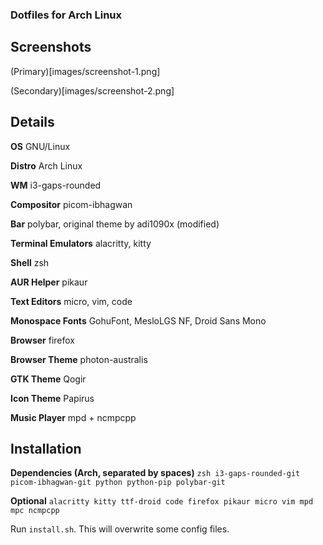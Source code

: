 ### Dotfiles for Arch Linux

## Screenshots

(Primary)[images/screenshot-1.png]

(Secondary)[images/screenshot-2.png]

## Details

**OS** GNU/Linux

**Distro** Arch Linux

**WM** i3-gaps-rounded

**Compositor** picom-ibhagwan

**Bar** polybar, original theme by adi1090x (modified)

**Terminal Emulators** alacritty, kitty

**Shell** zsh

**AUR Helper** pikaur

**Text Editors** micro, vim, code

**Monospace Fonts** GohuFont, MesloLGS NF, Droid Sans Mono

**Browser** firefox

**Browser Theme** photon-australis

**GTK Theme** Qogir

**Icon Theme** Papirus

**Music Player** mpd + ncmpcpp

## Installation

**Dependencies (Arch, separated by spaces)** `zsh i3-gaps-rounded-git picom-ibhagwan-git python python-pip polybar-git`

**Optional** `alacritty kitty ttf-droid code firefox pikaur micro vim mpd mpc ncmpcpp`

Run `install.sh`. This will overwrite some config files.

